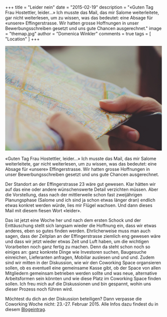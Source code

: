 +++
title = "Leider nein"
date = "2015-02-19"
description = "«Guten Tag Frau Hostettler, leider...» Ich musste das Mail, das mir Salome weiterleitete, gar nicht weiterlesen, um zu wissen, was das bedeutet: eine Absage für «unsere» Effingerstrasse. Wir hatten grosse Hoffnungen in unser Bewerbungsschreiben gesetzt und uns gute Chancen ausgerechnet."
image = "themap.jpg"
author = "Domenica Winkler"
comments = true
tags = [ "Location" ]
+++

![Karte](themap.jpg)

<div class="lead">
«Guten Tag Frau Hostettler, leider...» Ich musste das Mail, das mir Salome weiterleitete, gar nicht weiterlesen, um zu wissen, was das bedeutet: eine Absage für «unsere» Effingerstrasse. Wir hatten grosse Hoffnungen in unser Bewerbungsschreiben gesetzt und uns gute Chancen ausgerechnet.
</div>

Der Standort an der Effingerstrasse 23 wäre gut gewesen. Klar hätten wir auf das eine oder andere wünschenswerte Detail verzichten müssen. Aber die Vorstellung, dass nach der mittlerweile schon fast zweijährigen Planungsphase (Salome und ich sind ja schon etwas länger dran) endlich etwas konkret werden würde, lies mir Flügel wachsen. Und dann dieses Mail mit diesem fiesen Wort «leider».

Das ist jetzt eine Woche her und nach dem ersten Schock und der Enttäuschung stellt sich langsam wieder die Hoffnung ein, dass wir etwas anderes, eben so gutes finden werden. Ehrlicherweise muss man auch sagen, dass der Zeitplan an der Effingerstrasse ziemlich eng gewesen wäre und dass wir jetzt wieder etwas Zeit und Luft haben, um die wichtigen Vorarbeiten noch ganz fertig zu machen. Denn da steht schon noch so einiges an: ganz konkrete Dinge wie Investoren suchen, Baugesuche einreichen, Lieferanten anfragen, Mobiliar auslesen und und und. Zudem sind wir mitten in der Diskussion, wie wir den Coworking Space organsieren sollen, ob es eventuell eine gemeinsame Kasse gibt, ob der Space von allen Mitgliedern gemeinsam betrieben werden sollte und was neue, alternative Arbeitsformen sein könnten und wie diese Platz im Coworking Space finden sollen. Ich freu mich auf die Diskussionen und bin gespannt, wohin uns dieser Prozess noch führen wird.

Möchtest du dich an der Diskussion beteiligen? Dann verpasse die Coworking Woche nicht: 23.-27. Februar 2015. Alle Infos dazu findest du in diesem [Blogeintrag](/blog/coworking-woche-plan/).